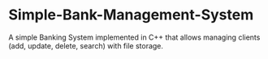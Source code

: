 # Simple-Bank-Management-System
A simple Banking System implemented in C++ that allows managing clients (add, update, delete, search) with file storage.
